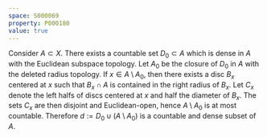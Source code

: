 ```yaml
---
space: S000069
property: P000180
value: true
---
```


Consider $A\subset X$. There exists a countable set $D_0\subset A$ which is dense
in $A$ with the Euclidean subspace topology.
Let $A_0$ be the closure of $D_0$ in $A$ with the deleted radius topology.
If $x\in A\setminus A_0$, then there exists a disc $B_x$ centered at $x$ such that
$B_x\cap A$ is contained in the right radius of $B_x$. Let $C_x$ denote the left halfs of discs centered at $x$ and half the diameter of $B_x$. The sets $C_x$
are then disjoint and Euclidean-open, hence $A\setminus A_0$ is at most countable.
Therefore $d:=D_0\cup (A\setminus A_0)$ is a countable and dense subset of $A$.
